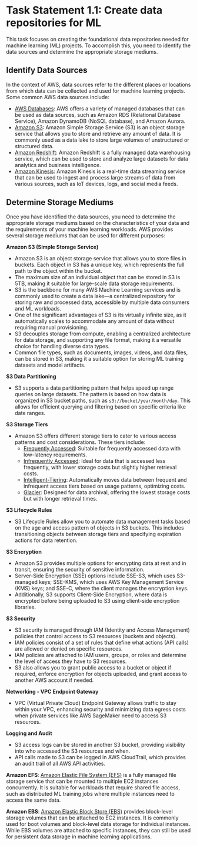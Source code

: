 # **Task Statement 1.1: Create data repositories for ML**

This task focuses on creating the foundational data repositories needed for machine learning (ML) projects. To accomplish this, you need to identify the data sources and determine the appropriate storage mediums.

## **Identify Data Sources**

In the context of AWS, data sources refer to the different places or locations from which data can be collected and used for machine learning projects. Some common AWS data sources include:

- [AWS Databases](https://aws.amazon.com/products/databases/): AWS offers a variety of managed databases that can be used as data sources, such as Amazon RDS (Relational Database Service), Amazon DynamoDB (NoSQL database), and Amazon Aurora.
- [Amazon S3](https://aws.amazon.com/s3/): Amazon Simple Storage Service (S3) is an object storage service that allows you to store and retrieve any amount of data. It is commonly used as a data lake to store large volumes of unstructured or structured data.
- [Amazon Redshift](https://aws.amazon.com/redshift/): Amazon Redshift is a fully managed data warehousing service, which can be used to store and analyze large datasets for data analytics and business intelligence.
- [Amazon Kinesis](https://aws.amazon.com/kinesis/): Amazon Kinesis is a real-time data streaming service that can be used to ingest and process large streams of data from various sources, such as IoT devices, logs, and social media feeds.

## **Determine Storage Mediums**

Once you have identified the data sources, you need to determine the appropriate storage mediums based on the characteristics of your data and the requirements of your machine learning workloads. AWS provides several storage mediums that can be used for different purposes:

**Amazon S3 (Simple Storage Service)**

- Amazon S3 is an object storage service that allows you to store files in buckets. Each object in S3 has a unique key, which represents the full path to the object within the bucket.
- The maximum size of an individual object that can be stored in S3 is 5TB, making it suitable for large-scale data storage requirements.
- S3 is the backbone for many AWS Machine Learning services and is commonly used to create a data lake—a centralized repository for storing raw and processed data, accessible by multiple data consumers and ML workloads.
- One of the significant advantages of S3 is its virtually infinite size, as it automatically scales to accommodate any amount of data without requiring manual provisioning.
- S3 decouples storage from compute, enabling a centralized architecture for data storage, and supporting any file format, making it a versatile choice for handling diverse data types.
- Common file types, such as documents, images, videos, and data files, can be stored in S3, making it a suitable option for storing ML training datasets and model artifacts.

**S3 Data Partitioning**

- S3 supports a data partitioning pattern that helps speed up range queries on large datasets. The pattern is based on how data is organized in S3 bucket paths, such as `s3://bucket/year/month/day`. This allows for efficient querying and filtering based on specific criteria like date ranges.

**S3 Storage Tiers**

- Amazon S3 offers different storage tiers to cater to various access patterns and cost considerations. These tiers include:
  - [Frequently Accessed](https://aws.amazon.com/s3/storage-classes/#Frequent_Access): Suitable for frequently accessed data with low-latency requirements.
  - [Infrequently Accessed](https://aws.amazon.com/s3/storage-classes/#Infrequent_Access): Ideal for data that is accessed less frequently, with lower storage costs but slightly higher retrieval costs.
  - [Intelligent-Tiering](https://aws.amazon.com/s3/storage-classes/#Intelligent_Tiering): Automatically moves data between frequent and infrequent access tiers based on usage patterns, optimizing costs.
  - [Glacier](https://aws.amazon.com/glacier/): Designed for data archival, offering the lowest storage costs but with longer retrieval times.

**S3 Lifecycle Rules**

- S3 Lifecycle Rules allow you to automate data management tasks based on the age and access pattern of objects in S3 buckets. This includes transitioning objects between storage tiers and specifying expiration actions for data retention.

**S3 Encryption**

- Amazon S3 provides multiple options for encrypting data at rest and in transit, ensuring the security of sensitive information.
- Server-Side Encryption (SSE) options include SSE-S3, which uses S3-managed keys; SSE-KMS, which uses AWS Key Management Service (KMS) keys; and SSE-C, where the client manages the encryption keys.
- Additionally, S3 supports Client-Side Encryption, where data is encrypted before being uploaded to S3 using client-side encryption libraries.

**S3 Security**

- S3 security is managed through IAM (Identity and Access Management) policies that control access to S3 resources (buckets and objects).
- IAM policies consist of a set of rules that define what actions (API calls) are allowed or denied on specific resources.
- IAM policies are attached to IAM users, groups, or roles and determine the level of access they have to S3 resources.
- S3 also allows you to grant public access to a bucket or object if required, enforce encryption for objects uploaded, and grant access to another AWS account if needed.

**Networking - VPC Endpoint Gateway**

- VPC (Virtual Private Cloud) Endpoint Gateway allows traffic to stay within your VPC, enhancing security and minimizing data egress costs when private services like AWS SageMaker need to access S3 resources.

**Logging and Audit**

- S3 access logs can be stored in another S3 bucket, providing visibility into who accessed the S3 resources and when.
- API calls made to S3 can be logged in AWS CloudTrail, which provides an audit trail of all AWS API activities.

**Amazon EFS**: [Amazon Elastic File System (EFS)](https://aws.amazon.com/efs/) is a fully managed file storage service that can be mounted to multiple EC2 instances concurrently. It is suitable for workloads that require shared file access, such as distributed ML training jobs where multiple instances need to access the same data.

**Amazon EBS**: [Amazon Elastic Block Store (EBS)](https://aws.amazon.com/ebs/) provides block-level storage volumes that can be attached to EC2 instances. It is commonly used for boot volumes and block-level data storage for individual instances. While EBS volumes are attached to specific instances, they can still be used for persistent data storage in machine learning applications.

